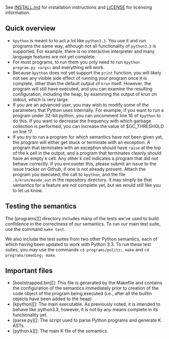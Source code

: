 See [INSTALL.md](INSTALL.md) for installation instructions and [LICENSE](LICENSE) for licensing
information.

## Quick overview

- `kpython` is meant to to act a lot like `python3.3`. You use it and run programs the
  same way, although not all functionality of `python3.3` is supported. For example, there is no
  interactive interpreter and many language features are not yet complete.
- For most programs, to run them you only need to run `kpython program.py <args>` and everything
  will work.
- Because `kpython` does not yet support the `print` function, you will likely not see any visible
  side effect of running your program once it is complete, other than the default output of `krun`
  itself. However, the program will still have executed, and you can examine the resulting
  configuration, including the heap, by examining the output of krun on stdout, which is very
  large.
- If you are an advanced user, you may wish to modify some of the parameters that Python uses
  internally. For example, if you want to run a program under 32-bit python, you can uncomment line
  16 of `kpython` to do this. If you want to decrease the frequency with which garbage collection
  is performed, you can increase the value of $GC\_THRESHOLD on line 17.
- If you try to run a program for which semantics have not been given yet, the program will either
  get stuck or terminate with an exception. A program that terminates with an exception should have
  `raise` at the top of the k cell in the output, and a program that terminates cleanly should have
  an empty k cell. Any other k cell indicates a program that did not behave correctly. If you
  encounter this, please submit an issue to the issue tracker on Github, if one is not already
  present. Attach the program you executed, the call to `kpython`, and the file `.k/krun/maude_out`
  in the repository directory. It may simply be that semantics for a feature are not complete yet,
  but we would still like you to let us know.

## Testing the semantics

The [programs][] directory includes many of the tests we've used to build confidence
in the correctness of our semantics. To run our main test suite, use the command `make test`.

We also include the test suites from two other Python semantics, each of which having been updated
to work with Python 3.3. To run these test suites, you may use the commands
`cd programs/politz; make` and `cd programs/smeding; make`.

## Important files

- [bootstrapped.bin][]: This file is generated by the Makefile and contains the configuration of
  the semantics immediately prior to creation of the code object of the program being executed
  (i.e., after all the builtin objects have been added to the heap)
- [kpython][]: The main executable. As previously noted, it is intended to behave like python3.3,
  however, it is not by any means complete in its functionality yet.
- [parse.py][]: The script used to parse Python programs and generate K ASTs.
- [python.k][]: The main K file of the semantics.
